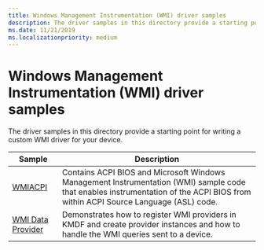 ```yaml
---
title: Windows Management Instrumentation (WMI) driver samples
description: The driver samples in this directory provide a starting point for writing a custom WMI driver for your device.
ms.date: 11/21/2019
ms.localizationpriority: medium
---
```


# Windows Management Instrumentation (WMI) driver samples

The driver samples in this directory provide a starting point for writing a custom WMI driver for your device.

| Sample | Description |
| --- | --- |
| [WMIACPI](/samples/microsoft/windows-driver-samples/wmi-acpi-sample) | Contains ACPI BIOS and Microsoft Windows Management Instrumentation (WMI) sample code that enables instrumentation of the ACPI BIOS from within ACPI Source Language (ASL) code. |
| [WMI Data Provider](/samples/microsoft/windows-driver-samples/sample-kmdf-driver-implementing-a-wmi-data-provider) | Demonstrates how to register WMI providers in KMDF and create provider instances and how to handle the WMI queries sent to a device. |
